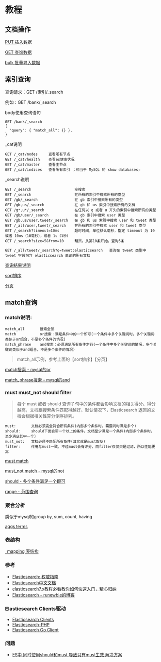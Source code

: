 
# 教程

## 文档操作

[PUT 插入数据](./PUT插入数据.md)

[GET 查询数据](./GET查询数据.md)

[bulk 批量导入数据](./批量导入数据.md)

## 索引查询

查询请求：GET /索引/_search

例如：GET /bank/_search

body使用查询语句
```text
GET /bank/_search
{
  "query": { "match_all": {} },
}
```

_cat说明
```text
GET /_cat/nodes     查看所有节点
GET /_cat/health    查看es健康状况
GET /_cat/master    查看主节点
GET /_cat/indices   查看所有索引 ；相当于 MySQL 的 show databases;
```

_search说明
```text
GET /_search                    空搜索
GET /_search                    在所有的索引中搜索所有的类型
GET /gb/_search                 在 gb 索引中搜索所有的类型
GET /gb,us/_search              在 gb 和 us 索引中搜索所有的文档
GET /g*,u*/_search              在任何以 g 或者 u 开头的索引中搜索所有的类型
GET /gb/user/_search            在 gb 索引中搜索 user 类型
GET /gb,us/user,tweet/_search   在 gb 和 us 索引中搜索 user 和 tweet 类型
GET /_all/user,tweet/_search    在所有的索引中搜索 user 和 tweet 类型
GET /_search?timeout=10ms       超时时间，单位默认毫秒，指定 timeout 为 10 或者 10ms（10毫秒），或者 1s（1秒）
GET /_search?size=5&from=10     翻页，从第10条开始，查询5条

GET /_all/tweet/_search?q=tweet:elasticsearch   查询在 tweet 类型中 tweet 字段包含 elasticsearch 单词的所有文档
```


[查询结果说明](./查询结果说明.md)

[sort排序](./sort排序.md)

[分页](./分页.md)


## match查询
### match说明:  
```text
match_all       搜索全部
match           or搜索：满足条件中的一个即可(一个条件中多个关键词时，多个关键词类似于or组合，不是多个条件的情况)
match_phrase    and搜索：必须满足所有条件才行(一个条件中多个关键词的情况，多个关键词类似于and组合，不是多个条件的情况)
```
> match_all示例，参考上面的【sort排序】【分页】

[match搜索 - mysql的or](match搜索.md)

[match_phrase搜索 - mysql的and](./match_phrase搜索.md)

### must must_not should filter
> 每个 must 或者 should 查询子句中的条件都会影响文档的相关得分。得分越高，文档跟搜索条件匹配得越好。默认情况下，Elasticsearch 返回的文档会根据相关性算分倒序排列。

```text
must:       文档必须完全符合所有条件(内部多个条件时，需要同时满足多个)
should:     should下面会带一个以上的条件，文档至少满足一个条件(内部多个条件时，至少满足其中一个)
must_not:   文档必须不匹配所有条件(其实就是must取反)
filter:     作用与must一致，不过must会有评分，而filter仅仅只是过滤，所以性能更高
```

[must match](./must%20match.md)

[must_not match - mysql的not](./must_not%20match.md)

[should - 多个条件满足一个即可](./should.md)


[range - 范围查询](./range.md)

### 聚合分析
类似于mysql的group by, sum, count, having

[aggs terms](./aggs%20terms.md)

### 表结构
[_mapping 表结构](./mapping%20表结构.md)


### 参考
* [Elasticsearch: 权威指南](https://www.elastic.co/guide/cn/elasticsearch/guide/current/index.html)
* [Elasticsearch中文文档](https://learnku.com/docs/elasticsearch73/7.3)
* [elasticsearch7.x教程必看教你如何快速入门，精心归纳](https://my.oschina.net/u/4403110/blog/4565352)
* [Elasticsearch - runewbie的博客](https://blog.csdn.net/runewbie/category_10068312.html)

### Elasticsearch Clients驱动
* [Elasticsearch Clients](https://www.elastic.co/guide/en/elasticsearch/client/index.html)
* [Elasticsearch-PHP](https://www.elastic.co/guide/en/elasticsearch/client/php-api/current/index.html)
* [Elasticsearch Go Client](https://www.elastic.co/guide/en/elasticsearch/client/go-api/current/index.html)

### 问题
* [ES中 同时使用should和must 导致只有must生效 解决方案](https://snakey.blog.csdn.net/article/details/108450346)

